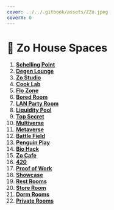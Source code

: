 ```yaml
---
cover: ../../.gitbook/assets/ZZo.jpeg
coverY: 0
---
```


# 🏡 Zo House Spaces

1. [**Schelling Point**](schelling-point.md)&#x20;
2. [**Degen Lounge**](degen-lounge.md)
3. [**Zo Studio**](zo-studio-irl.md)&#x20;
4. [**Cook Lab**](cook-lab.md)&#x20;
5. [**Flo Zone**](flo-zone.md)&#x20;
6. [**Bored Room**](bored-room.md)&#x20;
7. [**LAN Party Room**](lan-party-room.md)&#x20;
8. [**Liquidity Pool**](liquidity-pool.md)
9. [**Top Secret** ](top-secret.md)
10. [**Multiverse**](multiverse.md)&#x20;
11. [**Metaverse**](metaverse.md)&#x20;
12. [**Battle Field**](battle-field.md)&#x20;
13. [**Penguin Play**](penguin-play.md)&#x20;
14. [**Bio Hack**](bio-hack.md)&#x20;
15. [**Zo Cafe**](zo-cafe.md)&#x20;
16. [**420**](420.md)&#x20;
17. [**Proof of Work**](proof-of-work.md)&#x20;
18. [**Showcase**](showcase.md)&#x20;
19. [**Rest Rooms**](rest-rooms.md)&#x20;
20. [**Store Room**](storage.md)&#x20;
21. [**Dorm Rooms**](dorms.md)
22. [**Private Rooms**](private-rooms.md)&#x20;
